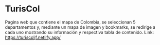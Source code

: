 # TurisCol
Pagina web que contiene el mapa de Colombia, se seleccionan 5 departamentos y, mediante un mapa de imagen y bookmarks, se redirige a cada uno mostrando su información y respectiva tabla de contenido.
Link: https://turiscoljf.netlify.app/
